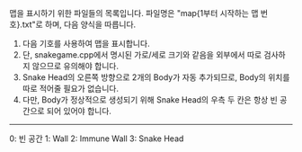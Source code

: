 맵을 표시하기 위한 파일들의 목록입니다.
파일명은 "map{1부터 시작하는 맵 번호}.txt"로 하며, 다음 양식을 따릅니다.

1. 다음 기호를 사용하여 맵을 표시합니다.
2. 단, snakegame.cpp에서 명시된 가로/세로 크기와 같음을 외부에서 따로 검사하지 않으므로 유의해야 합니다.
3. Snake Head의 오른쪽 방향으로 2개의 Body가 자동 추가되므로, Body의 위치를 따로 적어줄 필요가 없습니다.
4. 다만, Body가 정상적으로 생성되기 위해 Snake Head의 우측 두 칸은 항상 빈 공간으로 되어 있어야 합니다.

---

0: 빈 공간
1: Wall
2: Immune Wall
3: Snake Head